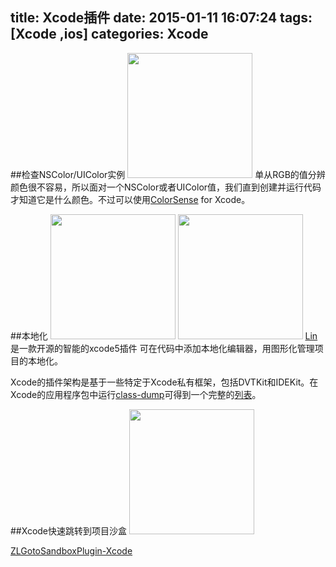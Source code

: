 title: Xcode插件
date: 2015-01-11 16:07:24
tags: [Xcode ,ios]
categories: Xcode
---
##检查NSColor/UIColor实例
<img src="/Xcode/XcodeAdditionImages/8369_140506094312_1.png" height="200" width="200">
单从RGB的值分辨颜色很不容易，所以面对一个NSColor或者UIColor值，我们直到创建并运行代码才知道它是什么颜色。不过可以使用[ColorSense](https://github.com/omz/ColorSense-for-Xcode) for Xcode。

##本地化
<img src="/Xcode/XcodeAdditionImages/8369_140506094658_1.png" height="200" width="200">
<img src="/Xcode/XcodeAdditionImages/8369_140506094713_1.png" height="200" width="200">
[Lin](https://github.com/questbeat/Lin-Xcode5)是一款开源的智能的xcode5插件 可在代码中添加本地化编辑器，用图形化管理项目的本地化。

Xcode的插件架构是基于一些特定于Xcode私有框架，包括DVTKit和IDEKit。在Xcode的应用程序包中运行[class-dump](http://stevenygard.com/projects/class-dump/)可得到一个完整的[列表](https://github.com/luisobo/Xcode5-RuntimeHeaders)。

##Xcode快速跳转到项目沙盒
<img src="/Xcode/XcodeAdditionImages/gotosandbox.png" height="200" width="200">




[ZLGotoSandboxPlugin-Xcode](https://github.com/MakeZL/ZLGotoSandboxPlugin)
